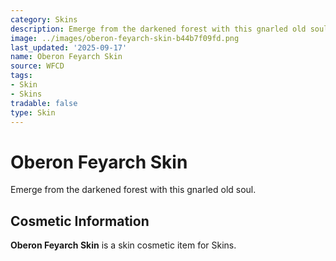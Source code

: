 ```yaml
---
category: Skins
description: Emerge from the darkened forest with this gnarled old soul.
image: ../images/oberon-feyarch-skin-b44b7f09fd.png
last_updated: '2025-09-17'
name: Oberon Feyarch Skin
source: WFCD
tags:
- Skin
- Skins
tradable: false
type: Skin
---
```


# Oberon Feyarch Skin

Emerge from the darkened forest with this gnarled old soul.

## Cosmetic Information

**Oberon Feyarch Skin** is a skin cosmetic item for Skins.

